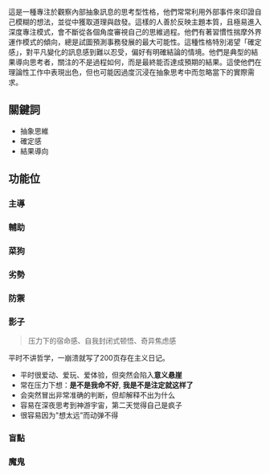 這是一種專注於觀察內部抽象訊息的思考型性格，他們常常利用外部事件來印證自己模糊的想法，並從中獲取道理與啟發。這樣的人善於反映主題本質，且極易進入深度專注模式，會不斷從各個角度審視自己的思維過程。他們有著習慣性揣摩外界運作模式的傾向，總是試圖預測事務發展的最大可能性。這種性格特別渴望「確定感」，對平凡變化的訊息感到難以忍受，偏好有明確結論的情境。他們是典型的結果導向思考者，關注的不是過程如何，而是最終能否達成預期的結果。這使他們在理論性工作中表現出色，但也可能因過度沉浸在抽象思考中而忽略當下的實際需求。
## 關鍵詞
- 抽象思維
- 確定感
- 結果導向
## 功能位
### 主導
### 輔助
### 菜狗
### 劣勢
### 防禦
### 影子
> 压力下的宿命感、自我封闭式顿悟、奇异焦虑感

平时不讲哲学，一崩溃就写了200页存在主义日记。
- 平时很爱动、爱玩、爱体验，但突然会陷入**意义悬崖**
- ﻿常在压力下想：**是不是我命不好**, **我是不是注定就这样了**
- ﻿会突然冒出非常准确的判断，但却解释不出为什么
- ﻿容易在深夜思考到神游宇宙，第二天觉得自己是疯子
- ﻿很容易因为"想太远”而动弹不得
### 盲點
### 魔鬼